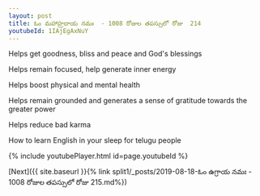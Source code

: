 ```yaml
---
layout: post
title: ఓం మహాహ్రదాయ నమః  - 1008 రోజుల తపస్సులో రోజు  214
youtubeId: 1IAjEgAxNuY
---
```

 
 
Helps get goodness, bliss and peace and God's blessings
 
Helps remain focused, help generate inner energy 
 
Helps boost physical and mental health 
 
Helps remain grounded and generates a sense of gratitude towards the greater power 
 
Helps reduce bad karma
 
How to learn English in your sleep for telugu people
 
 
 
 


{% include youtubePlayer.html id=page.youtubeId %}
 
[Next]({{ site.baseurl }}{% link split1/_posts/2019-08-18-ఓం ఉగ్రాయ నమః  - 1008 రోజుల తపస్సులో రోజు  215.md%})
 
